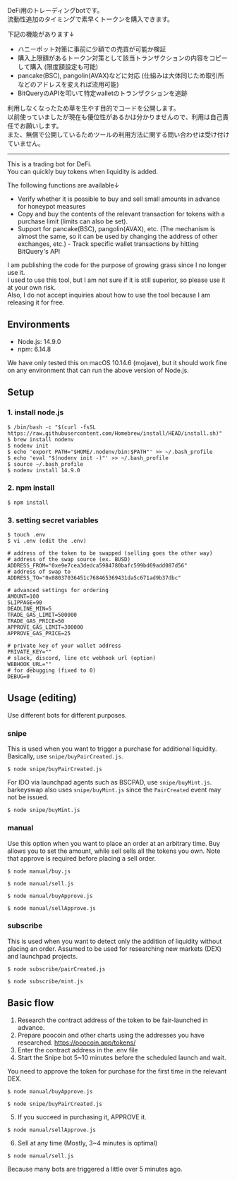 DeFi用のトレーディングbotです。  
流動性追加のタイミングで素早くトークンを購入できます。  

下記の機能があります↓  
- ハニーポット対策に事前に少額での売買が可能か検証  
- 購入上限額があるトークン対策として該当トランザクションの内容をコピーして購入 (限度額設定も可能)  
- pancake(BSC), pangolin(AVAX)などに対応 (仕組みは大体同じため取引所などのアドレスを変えれば流用可能)  
- BitQueryのAPIを叩いて特定walletのトランザクションを追跡

利用しなくなったため草を生やす目的でコードを公開します。  
以前使っていましたが現在も優位性があるかは分かりませんので、利用は自己責任でお願いします。  
また、無償で公開しているためツールの利用方法に関する問い合わせは受け付けていません。  

---

This is a trading bot for DeFi.  
You can quickly buy tokens when liquidity is added.  

The following functions are available↓  
- Verify whether it is possible to buy and sell small amounts in advance for honeypot measures  
- Copy and buy the contents of the relevant transaction for tokens with a purchase limit (limits can also be set).  
- Support for pancake(BSC), pangolin(AVAX), etc. (The mechanism is almost the same, so it can be used by changing the address of other exchanges, etc.)  - Track specific wallet transactions by hitting BitQuery's API  

I am publishing the code for the purpose of growing grass since I no longer use it.  
I used to use this tool, but I am not sure if it is still superior, so please use it at your own risk.  
Also, I do not accept inquiries about how to use the tool because I am releasing it for free.  

## Environments

- Node.js: 14.9.0
- npm: 6.14.8

We have only tested this on macOS 10.14.6 (mojave), but it should work fine on any environment that can run the above version of Node.js.

## Setup

### 1. install node.js

```
$ /bin/bash -c "$(curl -fsSL https://raw.githubusercontent.com/Homebrew/install/HEAD/install.sh)"
$ brew install nodenv
$ nodenv init
$ echo 'export PATH="$HOME/.nodenv/bin:$PATH"' >> ~/.bash_profile
$ echo 'eval "$(nodenv init -)"' >> ~/.bash_profile
$ source ~/.bash_profile
$ nodenv install 14.9.0
```

### 2. npm install

```
$ npm install
```

### 3. setting secret variables

```
$ touch .env
$ vi .env (edit the .env)
```

```.env
# address of the token to be swapped (selling goes the other way)
# address of the swap source (ex. BUSD)
ADDRESS_FROM="0xe9e7cea3dedca5984780bafc599bd69add087d56"
# address of swap to
ADDRESS_TO="0x08037036451c768465369431da5c671ad9b37dbc"

# advanced settings for ordering
AMOUNT=100
SLIPPAGE=90
DEADLINE_MIN=5
TRADE_GAS_LIMIT=500000
TRADE_GAS_PRICE=50
APPROVE_GAS_LIMIT=300000
APPROVE_GAS_PRICE=25

# private key of your wallet address
PRIVATE_KEY=""
# slack, discord, line etc webhook url (option)
WEBHOOK_URL=""
# for debugging (fixed to 0)
DEBUG=0
```

## Usage (editing)

Use different bots for different purposes.

### snipe

This is used when you want to trigger a purchase for additional liquidity.
Basically, use `snipe/buyPairCreated.js`.

```
$ node snipe/buyPairCreated.js
```

For IDO via launchpad agents such as BSCPAD, use `snipe/buyMint.js`.
barkeyswap also uses `snipe/buyMint.js` since the `PairCreated` event may not be issued.

```
$ node snipe/buyMint.js
```

### manual

Use this option when you want to place an order at an arbitrary time.
Buy allows you to set the amount, while sell sells all the tokens you own.
Note that approve is required before placing a sell order.

```
$ node manual/buy.js
```

```
$ node manual/sell.js
```

```
$ node manual/buyApprove.js
```

```
$ node manual/sellApprove.js
```

### subscribe

This is used when you want to detect only the addition of liquidity without placing an order.
Assumed to be used for researching new markets (DEX) and launchpad projects.

```
$ node subscribe/pairCreated.js
```

```
$ node subscribe/mint.js
```

## Basic flow

1. Research the contract address of the token to be fair-launched in advance.
2. Prepare poocoin and other charts using the addresses you have researched.
   https://poocoin.app/tokens/<address here>
3. Enter the contract address in the .env file
4. Start the Snipe bot 5~10 minutes before the scheduled launch and wait.

You need to approve the token for purchase for the first time in the relevant DEX.

```
$ node manual/buyApprove.js
```

```
$ node snipe/buyPairCreated.js
```

5. If you succeed in purchasing it, APPROVE it.

```
$ node manual/sellApprove.js
```

6. Sell at any time (Mostly, 3~4 minutes is optimal)

```
$ node manual/sell.js
```

Because many bots are triggered a little over 5 minutes ago.
